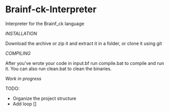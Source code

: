 # Brainf-ck-Interpreter

Interpreter for the Brainf_ck language

_*INSTALLATION*_

Download the archive or zip it and extract it in a folder, or clone it using git

_*COMPILING*_

After you've wrote your code in input.bf run compile.bat to compile and run it. You can also run clean.bat to clean the binaries.

*Work in progress*

TODO:
- Organize the project structure
- Add loop []
